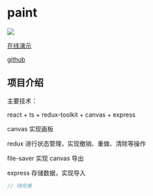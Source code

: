 # paint

![](/img/project/paint.gif)

[在线演示](https://cyh-paint.herokuapp.com/)

[github](https://github.com/cyhfe/redux-paint)

## 项目介绍

主要技术：

react + ts + redux-toolkit + canvas + express

canvas 实现画板

redux 进行状态管理，实现撤销、重做、清除等操作

file-saver 实现 canvas 导出

express 存储数据，实现导入

```js
// 待完善
```
